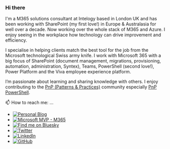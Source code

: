### Hi there

I'm a M365 solutions consultant at Intelogy based in London UK and has been working with SharePoint (my first love!) in Europe & Australasia for well over a decade. Now working over the whole stack of M365 and Azure. I enjoy seeing in the workplace how technology can drive improvement and efficiency.

I specialise in helping clients match the best tool for the job from the Microsoft technological Swiss army knife. I work with Microsoft 365 with a big focus of SharePoint (document management, migrations, provisioning, automation, administration, Syntex), Teams, PowerShell (second love!), Power Platform and the Viva employee experience platform.

I’m passionate about learning and sharing knowledge with others. I enjoy contributing to the [PnP (Patterns & Practices)](https://pnp.github.io/) community especially [PnP PowerShell](https://pnp.github.io/powershell/).

📫 How to reach me: ...
- <a href="https://leonarmston.com"><img src="https://img.shields.io/badge/Blog-leonarmston.com-%230b56a4" alt="Personal Blog"></a>
- <a href="https://mvp.microsoft.com/en-us/PublicProfile/5004913"><img src="https://img.shields.io/badge/Microsoft%20MVP-M36-blue" alt="Microsoft MVP - M365"></a>
- <a href="https://bsky.app/profile/leonarmston.com"><img src="https://img.shields.io/badge/Bluesky-blue" alt="Find me on Bluesky"></a>
- <a href="https://twitter.com/intent/follow?screen_name=leonarmston"><img src="https://img.shields.io/twitter/follow/leonarmston?style=social" alt="Twitter"></a>
- <a href="https://www.linkedin.com/in/leonarmston"><img src="https://img.shields.io/badge/LinkedIn--_.svg?style=social&logo=linkedin" alt="LinkedIn"></a>
- <a href="https://github.com/leonarmston"><img src="https://img.shields.io/github/followers/leonarmston?label=leonarmston&style=social" alt="GitHub"></a>

